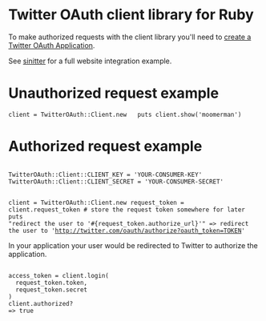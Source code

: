 Twitter OAuth client library for Ruby
=====================================

To make authorized requests with the client library you'll need to [create a Twitter OAuth Application](http://twitter.com/oauth_clients/new).

See [sinitter](http://github.com/moomerman/sinitter/tree/master) for a full website integration example.

Unauthorized request example
============================

`client = TwitterOAuth::Client.new  
puts client.show('moomerman')`

Authorized request example
==========================

<p><code>
TwitterOAuth::Client::CLIENT_KEY = 'YOUR-CONSUMER-KEY'
TwitterOAuth::Client::CLIENT_SECRET = 'YOUR-CONSUMER-SECRET'

client = TwitterOAuth::Client.new
request_token = client.request_token # store the request token somewhere for later
puts "redirect the user to '#{request_token.authorize_url}'" 
=> redirect the user to 'http://twitter.com/oauth/authorize?oauth_token=TOKEN'
</code></p>

In your application your user would be redirected to Twitter to authorize the application.

<p><code>
access_token = client.login(
  request_token.token,
  request_token.secret
)
client.authorized?
=> true
</code></p>

